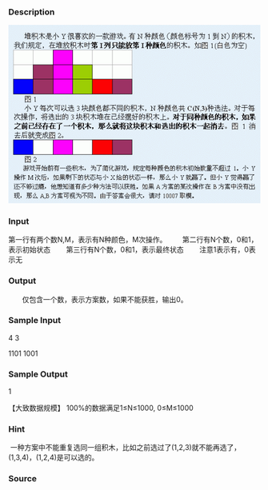 
### Description
![](/JudgeOnline/upload/201202/11.jpg)

### Input
第一行有两个数N,M，表示有N种颜色，M次操作。
       第二行有N个数，0和1，表示初始状态
       第三行有N个数，0和1，表示最终状态
       注意1表示有，0表示无
### Output
       仅包含一个数，表示方案数，如果不能获胜，输出0。
 
### Sample Input
   4 3

   1101
   1001


### Sample Output
1 

【大致数据规模】
 100%的数据满足1≤N≤1000, 0≤M≤1000
### Hint
 一种方案中不能重复选同一组积木，比如之前选过了(1,2,3)就不能再选了，(1,3,4)，(1,2,4)是可以选的。
### Source
